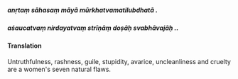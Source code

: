 ##### anṛtaṃ sāhasaṃ māyā mūrkhatvamatilubdhatā .
##### aśaucatvaṃ nirdayatvaṃ strīṇāṃ doṣāḥ svabhāvajāḥ ..

#### Translation

Untruthfulness, rashness, guile, stupidity, avarice, uncleanliness and cruelty are a women's seven natural flaws.